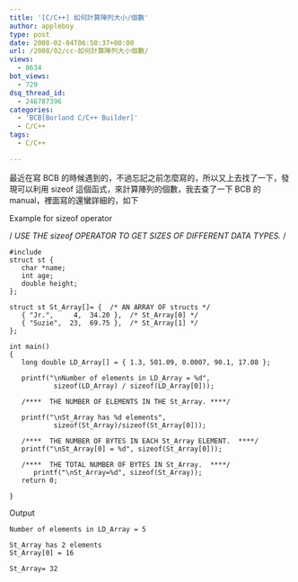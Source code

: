 ```yaml
---
title: '[C/C++] 如何計算陣列大小/個數'
author: appleboy
type: post
date: 2008-02-04T06:50:37+00:00
url: /2008/02/cc-如何計算陣列大小個數/
views:
  - 8634
bot_views:
  - 729
dsq_thread_id:
  - 246707396
categories:
  - 'BCB[Borland C/C++ Builder]'
  - C/C++
tags:
  - C/C++

---
```

最近在寫 BCB 的時候遇到的，不過忘記之前怎麼寫的，所以又上去找了一下，發現可以利用 sizeof 這個函式，來計算陣列的個數，我去查了一下 BCB 的 manual，裡面寫的還蠻詳細的，如下

Example for sizeof operator

/  _USE THE sizeof OPERATOR TO GET SIZES OF DIFFERENT DATA TYPES._ /

<pre><code class="language-c">#include <stdio.h>
struct st {
   char *name;
   int age;
   double height;
};

struct st St_Array[]= {  /* AN ARRAY OF structs */
   { "Jr.",     4,  34.20 },  /* St_Array[0] */
   { "Suzie",  23,  69.75 },  /* St_Array[1] */
};

int main()
{
   long double LD_Array[] = { 1.3, 501.09, 0.0007, 90.1, 17.08 };

   printf("\nNumber of elements in LD_Array = %d",
           sizeof(LD_Array) / sizeof(LD_Array[0]));

   /****  THE NUMBER OF ELEMENTS IN THE St_Array. ****/

   printf("\nSt_Array has %d elements",
           sizeof(St_Array)/sizeof(St_Array[0]));

   /****  THE NUMBER OF BYTES IN EACH St_Array ELEMENT.  ****/
   printf("\nSt_Array[0] = %d", sizeof(St_Array[0]));

   /****  THE TOTAL NUMBER OF BYTES IN St_Array.  ****/   
      printf("\nSt_Array=%d", sizeof(St_Array));
   return 0;

}
</code></pre>

Output

<pre><code class="language-bash">Number of elements in LD_Array = 5

St_Array has 2 elements
St_Array[0] = 16

St_Array= 32</code></pre>